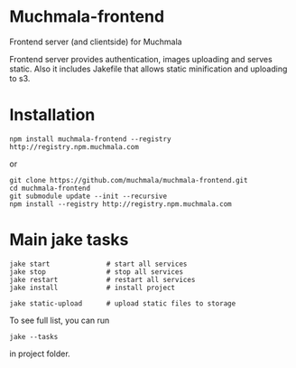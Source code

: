 Muchmala-frontend
=================

Frontend server (and clientside) for Muchmala

Frontend server provides authentication, images uploading and serves static. Also it
includes Jakefile that allows static minification and uploading to s3.

# Installation

    npm install muchmala-frontend --registry http://registry.npm.muchmala.com

or

    git clone https://github.com/muchmala/muchmala-frontend.git
    cd muchmala-frontend
    git submodule update --init --recursive
    npm install --registry http://registry.npm.muchmala.com

# Main jake tasks

    jake start              # start all services
    jake stop               # stop all services
    jake restart            # restart all services
    jake install            # install project

    jake static-upload      # upload static files to storage

To see full list, you can run

    jake --tasks

in project folder.
